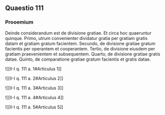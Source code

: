 ## Quaestio 111

### Prooemium

Deinde considerandum est de divisione gratiae. Et circa hoc quaeruntur quinque. Primo, utrum convenienter dividatur gratia per gratiam gratis datam et gratiam gratum facientem. Secundo, de divisione gratiae gratum facientis per operantem et cooperantem. Tertio, de divisione eiusdem per gratiam praevenientem et subsequentem. Quarto, de divisione gratiae gratis datae. Quinto, de comparatione gratiae gratum facientis et gratis datae.

![[II-I q. 111 a. 1#Articulus 1]]

![[II-I q. 111 a. 2#Articulus 2]]

![[II-I q. 111 a. 3#Articulus 3]]

![[II-I q. 111 a. 4#Articulus 4]]

![[II-I q. 111 a. 5#Articulus 5]]

